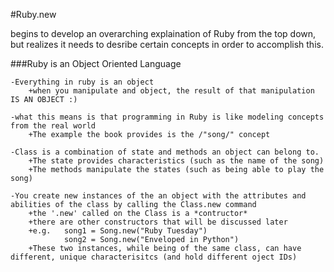#Ruby.new

begins to develop an overarching explaination of Ruby from the top down, but realizes it needs to desribe certain concepts in order to accomplish this.

###Ruby is an Object Oriented Language

	-Everything in ruby is an object
		+when you manipulate and object, the result of that manipulation IS AN OBJECT :)

	-what this means is that programming in Ruby is like modeling concepts from the real world
		+The example the book provides is the /"song/" concept

	-Class is a combination of state and methods an object can belong to.
		+The state provides characteristics (such as the name of the song)
		+The methods manipulate the states (such as being able to play the song)
		
	-You create new instances of the an object with the attributes and abilities of the class by calling the Class.new command
		+the '.new' called on the Class is a *contructor* 
		+there are other constructors that will be discussed later
		+e.g. 	song1 = Song.new("Ruby Tuesday") 
				song2 = Song.new("Enveloped in Python")
		+These two instances, while being of the same class, can have different, unique characterisitcs (and hold different oject IDs)